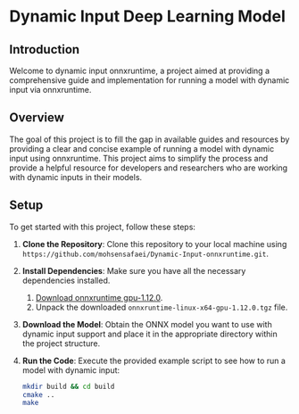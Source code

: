 # Dynamic Input Deep Learning Model

## Introduction

Welcome to dynamic input onnxruntime, a project aimed at providing a comprehensive guide and implementation for running a model with dynamic input via onnxruntime.

## Overview

The goal of this project is to fill the gap in available guides and resources by providing a clear and concise example of running a model with dynamic input using onnxruntime. This project aims to simplify the process and provide a helpful resource for developers and researchers who are working with dynamic inputs in their models.

## Setup

To get started with this project, follow these steps:

1. **Clone the Repository**: Clone this repository to your local machine using `https://github.com/mohsensafaei/Dynamic-Input-onnxruntime.git`.

2. **Install Dependencies**: Make sure you have all the necessary dependencies installed.

    1. [Download onnxruntime gpu-1.12.0](https://github.com/microsoft/onnxruntime/releases?page=2).
    2. Unpack the downloaded `onnxruntime-linux-x64-gpu-1.12.0.tgz` file.

3. **Download the Model**: Obtain the ONNX model you want to use with dynamic input support and place it in the appropriate directory within the project structure.

4. **Run the Code**: Execute the provided example script to see how to run a model with dynamic input:

    ```bash
    mkdir build && cd build
    cmake ..
    make
    ```
